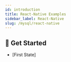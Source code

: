 ```yaml
---
id: introduction
title: React-Native Examples
sidebar_label: React-Native
slug: /mysql/react-native
---
```


## 🤠 Get Started
- [First State]
